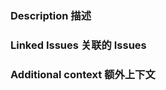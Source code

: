 <!--

DO NOT INGORE THE TEMPLATE!
请不要忽视这个模板！

Thank you for contributing!
感谢你的贡献！

Before submitting the PR, please make sure you do the following:
在提交PR之前，请确保你做到以下几点：

- Check that there isn't already a PR that solves the problem the same way to avoid creating a duplicate.
- Provide a description in this PR that addresses **what** the PR is solving, or reference the issue that it solves (e.g. `fixes #123`).
- Ideally, include relevant tests that fail without this PR but pass with it.
- 检查是否已经有一个以同样方式解决该问题的 PR，以避免重复创建。
- 在这个 PR 中描述 **PR 所要解决的问题**，或者引用它所解决的问题（例如 `fixes #123`）。
- 理想情况下，提交没有这个 PR 的情况下失败但在有 PR 的情况下通过的相关测试。

-->

### Description 描述

<!--

Please insert your description here and provide especially info about the "what" this PR is solving
请在此插入你的描述，并提供有关该 PR 所解决的 **问题** 的信息。

-->

### Linked Issues 关联的 Issues


### Additional context 额外上下文

<!--

e.g. is there anything you'd like reviewers to focus on?
例如，有什么东西是你希望审查人关注的？

-->
